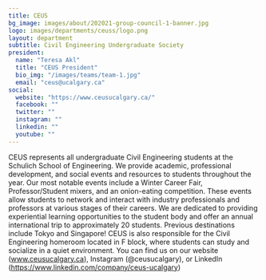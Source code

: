 ```yaml
---
title: CEUS
bg_image: images/about/202021-group-council-1-banner.jpg
logo: images/departments/ceuss/logo.png
layout: department
subtitle: Civil Engineering Undergraduate Society
president:
  name: "Teresa Akl"
  title: "CEUS President"
  bio_img: "/images/teams/team-1.jpg"
  email: "ceus@ucalgary.ca"
social:
  website: "https://www.ceusucalgary.ca/"
  facebook: ""
  twitter: ""
  instagram: ""
  linkedin: ""
  youtube: ""
---
```


CEUS represents all undergraduate Civil Engineering students at the Schulich School of Engineering. We provide academic, professional development, and social events and resources to students throughout the year. Our most notable events include a Winter Career Fair, Professor/Student mixers, and an onion-eating competition. These events allow students to network and interact with industry professionals and professors at various stages of their careers. We are dedicated to providing experiential learning opportunities to the student body and offer an annual international trip to approximately 20 students. Previous destinations include Tokyo and Singapore! CEUS is also responsible for the Civil Engineering homeroom located in F block, where students can study and socialize in a quiet environment. You can find us on our website (www.ceusucalgary.ca), Instagram (@ceusucalgary), or LinkedIn (https://www.linkedin.com/company/ceus-ucalgary)
